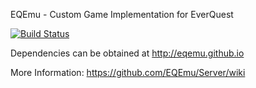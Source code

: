 EQEmu - Custom Game Implementation for EverQuest

[![Build Status](https://travis-ci.org/EQEmu/Server.svg?branch=master)](https://travis-ci.org/EQEmu/Server)

Dependencies can be obtained at http://eqemu.github.io

More Information: https://github.com/EQEmu/Server/wiki
